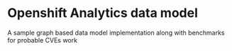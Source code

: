 # Openshift Analytics data model
A sample graph based data model implementation along with benchmarks for probable CVEs work
